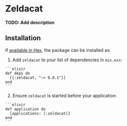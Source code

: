 # Zeldacat

**TODO: Add description**

## Installation

If [available in Hex](https://hex.pm/docs/publish), the package can be installed as:

  1. Add `zeldacat` to your list of dependencies in `mix.exs`:

    ```elixir
    def deps do
      [{:zeldacat, "~> 0.0.1"}]
    end
    ```

  2. Ensure `zeldacat` is started before your application:

    ```elixir
    def application do
      [applications: [:zeldacat]]
    end
    ```

